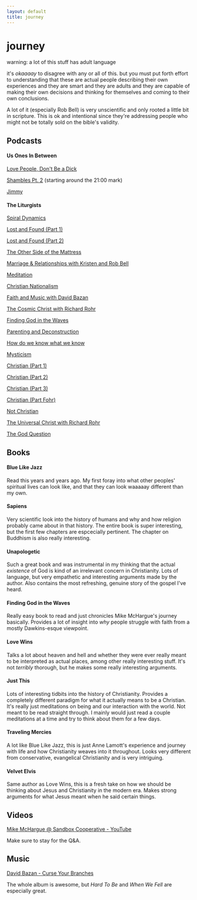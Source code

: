 ```yaml
---
layout: default
title: journey
---
```


# journey

warning: a lot of this stuff has adult language

it's _okaaaay_ to disagree with any or all of this. but you must put forth effort to understanding that these are actual people describing their own experiences and they are smart and they are adults and they are capable of making their own decisions and thinking for themselves and coming to their own conclusions.

A lot of it (especially Rob Bell) is very unscientific and only rooted a little bit in scripture. This is ok and intentional since they're addressing people who might not be totally sold on the bible's validity.

## Podcasts

#### Us Ones In Between

[Love People, Don't Be a Dick](https://usbetween.com/episodes/ep-1-Johnny-Bloom.html)

[Shambles Pt. 2](https://usbetween.com/episodes/ep-3-Christian-Boddy.html) (starting around the 21:00 mark)

[Jimmy](https://usbetween.com/episodes/ep-5-Jimmy-Haring.html)

#### The Liturgists

[Spiral Dynamics](https://theliturgists.com/podcast/2014/9/23/episode-5-spiral-dynamics)

[Lost and Found (Part 1)](https://theliturgists.com/podcast/2014/10/14/episode-6-lost-and-found-part-1)

[Lost and Found (Part 2)](https://theliturgists.com/podcast/2014/10/27/episode7-lost-and-found-part-2)

[The Other Side of the Mattress](https://theliturgists.com/podcast/2015/1/11/episode-11-the-other-side-of-the-matress)

[Marriage & Relationships with Kristen and Rob Bell](https://theliturgists.com/podcast/2015/1/26/episode-12-marriage-relationships-with-kristen-and-rob-bell)

[Meditation](https://theliturgists.com/podcast/2015/2/23/episode-14-meditation)

[Christian Nationalism](https://theliturgists.com/podcast/2015/9/21/episode-24-christian-nationalism)

[Faith and Music with David Bazan](https://theliturgists.com/podcast/2015/10/20/episode-26-faith-and-music-with-david-bazan)

[The Cosmic Christ with Richard Rohr](https://theliturgists.com/podcast/2016/4/12/episode-35-the-cosmic-christ-with-richard-rohr)

[Finding God in the Waves](https://theliturgists.com/podcast/2016/9/13/finding-god-in-the-waves-episode-39)

[Parenting and Deconstruction](https://theliturgists.com/podcast/2017/1/24/parenting-and-deconstruction)

[How do we know what we know](https://theliturgists.com/podcast/2017/2/21/how-do-we-know-what-we-know-epistemology)

[Mysticism](https://theliturgists.com/podcast/2018/5/2/mysticism)

[Christian (Part 1)](https://theliturgists.com/podcast/2018/9/20/christian-part-1)

[Christian (Part 2)](https://theliturgists.com/podcast/2018/9/27/christian-part-2)

[Christian (Part 3)](https://theliturgists.com/podcast/2018/10/4/christian-part-3)

[Christian (Part Fohr)](https://theliturgists.com/podcast/2018/10/18/christian-part-fohr)

[Not Christian](https://theliturgists.com/podcast/2018/11/14/not-christian)

[The Universal Christ with Richard Rohr](https://theliturgists.com/podcast/2019/3/24/the-universal-christ-with-richard-rohr)

[The God Question](https://theliturgists.com/podcast/2019/5/2/the-god-question)

## Books

#### Blue Like Jazz

Read this years and years ago. My first foray into what other peoples' spiritual lives can look like, and that they can look waaaaay different than my own.

#### Sapiens

Very scientific look into the history of humans and why and how religion probably came about in that history. The entire book is super interesting, but the first few chapters are espcecially pertinent. The chapter on Buddhism is also really interesting.

#### Unapologetic

Such a great book and was instrumental in my thinking that the actual _existence_ of God is kind of an irrelevant concern in Christianity. Lots of language, but very empathetic and interesting arguments made by the author. Also contains the most refreshing, genuine story of the gospel I've heard. 

#### Finding God in the Waves

Really easy book to read and just chronicles Mike McHargue's journey basically. Provides a lot of insight into _why_ people struggle with faith from a mostly Dawkins-esque viewpoint.

#### Love Wins

Talks a lot about heaven and hell and whether they were ever really meant to be interpreted as actual places, among other really interesting stuff. It's not _terribly_ thorough, but he makes some really interesting arguments.

#### Just This

Lots of interesting tidbits into the history of Christianity. Provides a completely different paradigm for what it actually means to be a Christian. It's really just meditations on being and our interaction with the world. Not meant to be read straight through. I mainly would just read a couple meditations at a time and try to think about them for a few days.

#### Traveling Mercies

A lot like Blue Like Jazz, this is just Anne Lamott's experience and journey with life and how Christianity weaves into it throughout. Looks very different from conservative, evangelical Christianity and is very intriguing.

#### Velvet Elvis

Same author as Love Wins, this is a fresh take on how we should be thinking about Jesus and Christianity in the modern era. Makes strong arguments for what Jesus meant when he said certain things.

## Videos

[Mike McHargue @ Sandbox Cooperative - YouTube](https://www.youtube.com/watch?v=pTCHVXnl2s8)

Make sure to stay for the Q&A.

## Music

[David Bazan - Curse Your Branches](https://open.spotify.com/album/2ctAnRgaplxpP5soDM9pPX?si=a2Xkg-IYRzaVwQWFfC8kMg)

The whole album is awesome, but _Hard To Be_ and _When We Fell_ are especially great.
